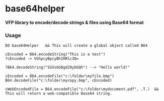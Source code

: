 # base64helper
**VFP library to encode/decode strings &amp; files using Base64 format**



### Usage

    DO base64Helper   && This will create a global object called B64
    
    cEncoded = B64.encodeString("This is a test")
    ?cEncoded -> VGhpcyBpcyBhIHRlc3Q=

    ?B64.decodeString("SGVsbG8gd29ybGQh") --> "Hello world!"
    
    cEncoded = B64.encodeFile("c:\folder\myfile.bmp")
    B64.decodeFile("c:\folder\mycopy.bmp", cEncoded)
    
    cWebEncodedFile = B64.encodeFile("c:\folder\mydocument.pdf", .T.)  && This will return a web-compatible Base64 string.
    

